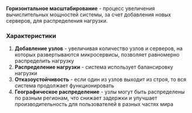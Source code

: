 **Горизонтальное масштабирование** - процесс увеличения вычислительных мощностей системы, за счет добавления новых серверов, для распределения нагрузки. 
### Характеристики
1. **Добавление узлов** - увеличивая количество узлов и серверов, на которых развертываются микросервисы, позволяет равномерно распределить нагрузку
2. **Распределение нагрузки** - система использует балансировку нагрузки 
3. **Отказоустойчивость** - если один из узлов выходит из строя, то вся система продолжает функционировать 
4. **Географическое распределение** - узлы могут быть распределены по разным регионам, что снижает задержки и улучшает производительность для пользователей в разных частях мира
